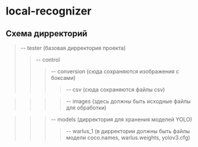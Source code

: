 # local-recognizer

## Схема дирректорий

> -- tester (базовая дирректория проекта)
> > -- control
> > > -- conversion (сюда сохраняются изображения с боксами)
> > > > -- csv (сюда сохраняются файлы csv)

> > > > -- images (здесь должны быть исходные файлы для обработки)

> > > -- models (дирректория для хранения моделей YOLO)
> > > > -- warlus_1 (в дирректории должны быть файлы модели coco.names, warlus.weights, yolov3.cfg)
    